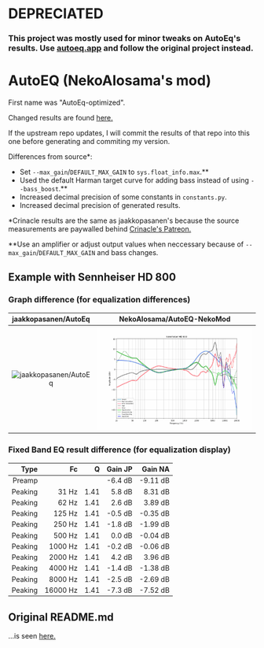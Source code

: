 # DEPRECIATED
### This project was mostly used for minor tweaks on AutoEq's results. Use [autoeq.app](https://autoeq.app) and follow the original project instead.

# AutoEQ (NekoAlosama's mod)
First name was "AutoEq-optimized".

Changed results are found [here.](./results)

If the upstream repo updates, I will commit the results of that repo into this one before generating and commiting my version.

Differences from source\*:
- Set `--max_gain`/`DEFAULT_MAX_GAIN` to `sys.float_info.max`.\*\*
- Used the default Harman target curve for adding bass instead of using `--bass_boost`.\*\*
- Increased decimal precision of some constants in `constants.py`.
- Increased decimal precision of generated results.

\*Crinacle results are the same as jaakkopasanen's because the source measurements are paywalled behind [Crinacle's Patreon.](https://www.patreon.com/crinacle)

\*\*Use an amplifier or adjust output values when neccessary because of `--max_gain`/`DEFAULT_MAX_GAIN` and bass changes.


## Example with Sennheiser HD 800
### Graph difference (for equalization differences)
| jaakkopasanen/AutoEq | NekoAlosama/AutoEQ-NekoMod |
| :------------------: | :------------------------: |
| ![jaakkopasanen/AutoEq](https://gitcdn.link/cdn/jaakkopasanen/AutoEq/master/results/oratory1990/harman_over-ear_2018/Sennheiser%20HD%20800/Sennheiser%20HD%20800.png) | ![NekoAlosama/AutoEQ-NekoMod](./results/oratory1990/harman_over-ear_2018/Sennheiser%20HD%20800/Sennheiser%20HD%20800.png) |

### Fixed Band EQ result difference (for equalization display)

| Type    | Fc       |    Q | Gain JP | Gain NA  |
|--------:|---------:|-----:|--------:|---------:|
| Preamp  |          |      | -6.4 dB | -9.11 dB |
| Peaking | 31 Hz    | 1.41 |  5.8 dB |  8.31 dB |
| Peaking | 62 Hz    | 1.41 |  2.6 dB |  3.89 dB |
| Peaking | 125 Hz   | 1.41 | -0.5 dB | -0.35 dB |
| Peaking | 250 Hz   | 1.41 | -1.8 dB | -1.99 dB |
| Peaking | 500 Hz   | 1.41 |  0.0 dB | -0.04 dB |
| Peaking | 1000 Hz  | 1.41 | -0.2 dB | -0.06 dB |
| Peaking | 2000 Hz  | 1.41 |  4.2 dB |  3.96 dB |
| Peaking | 4000 Hz  | 1.41 | -1.4 dB | -1.38 dB |
| Peaking | 8000 Hz  | 1.41 | -2.5 dB | -2.69 dB |
| Peaking | 16000 Hz | 1.41 | -7.3 dB | -7.52 dB |

## Original README.md
...is seen [here.](https://github.com/jaakkopasanen/AutoEq/blob/master/README.md)
